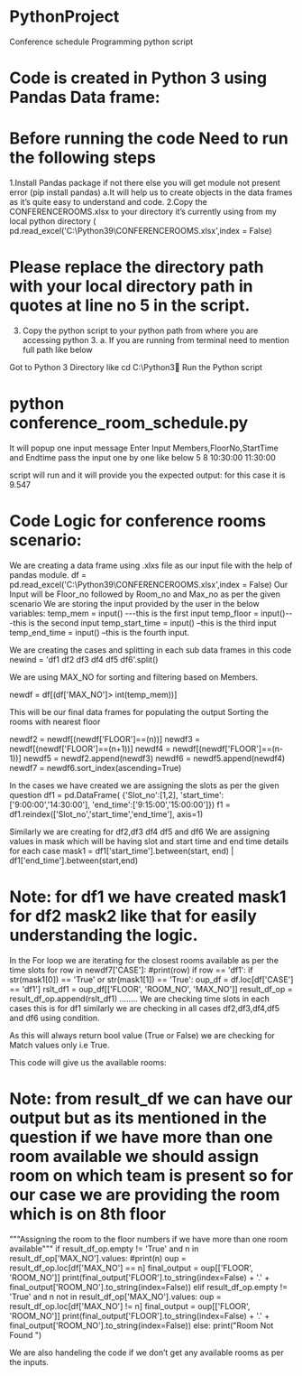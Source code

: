 # PythonProject
Conference schedule Programming python script

# Code is created in Python 3 using Pandas Data frame:
# Before running the code Need to run the following steps
1.Install Pandas package if not there else you will get module not present error (pip install pandas)
 a.It will help us to create objects in the data frames as it’s quite easy to understand and code.
2.Copy the CONFERENCEROOMS.xlsx to your directory it’s currently using from my local python directory (
pd.read_excel('C:\Python39\CONFERENCEROOMS.xlsx',index = False)

# Please replace the directory path with your local directory path in quotes at line no 5 in the script.
3.	Copy the python script to your python path from where you are accessing python 3. 
a.	If you are running from terminal need to mention full path like below
 

Got to Python 3 Directory like cd C:\Python3 Run the Python script 
# python conference_room_schedule.py
It will popup one input message Enter Input Members,FloorNo,StartTime and Endtime
pass the input one by one like below
5
8
10:30:00
11:30:00

script will run and it will provide you the expected output: for this case it is 9.547



# Code Logic for conference rooms scenario:
We are creating a data frame using .xlxs file as our input file with the help of pandas module.
df = pd.read_excel('C:\Python39\CONFERENCEROOMS.xlsx',index = False)
Our Input will be Floor_no followed by Room_no and Max_no as per the given scenario
We are storing the input provided by the user in the below variables:
temp_mem = input() ---this is the first input
temp_floor = input()---this is the second input
temp_start_time = input() –this is the third input
temp_end_time = input() –this is the fourth input.

We are creating the cases and splitting in each sub data frames in this code
newind = 'df1 df2 df3 df4 df5 df6'.split()

We are using MAX_NO for sorting and filtering based on Members.
 
newdf = df[(df['MAX_NO']> int(temp_mem))]

This will be our final data frames for populating the output
Sorting the rooms with nearest floor

newdf2 = newdf[(newdf['FLOOR']==(n))]
newdf3 = newdf[(newdf['FLOOR']==(n+1))]
newdf4 = newdf[(newdf['FLOOR']==(n-1))]
newdf5 = newdf2.append(newdf3)
newdf6 = newdf5.append(newdf4)
newdf7 = newdf6.sort_index(ascending=True)

In the cases we have created we are assigning the slots as per the given question 
df1 = pd.DataFrame(
{'Slot_no':[1,2],
'start_time':['9:00:00','14:30:00'],
'end_time':['9:15:00','15:00:00']})
f1 = df1.reindex(['Slot_no','start_time','end_time'], axis=1)

Similarly we are creating for df2,df3 df4 df5 and df6
We are assigning values in mask which will be having slot and start time and end time details for each case
 mask1 = df1['start_time'].between(start, end) | df1['end_time'].between(start,end)

# Note: for df1 we have created mask1 for df2 mask2 like that for easily understanding the logic.

In the For loop we are iterating for the closest rooms available as per the time slots 
for row in newdf7['CASE']:
    #print(row)
    if row == 'df1':
        if str(mask1[0]) == 'True' or str(mask1[1]) == 'True':
            oup_df = df.loc[df['CASE'] == 'df1']
            rslt_df1 = oup_df[['FLOOR', 'ROOM_NO', 'MAX_NO']]
            result_df_op = result_df_op.append(rslt_df1)
	……..
We are checking time slots in each cases this is for df1 similarly we are checking in all cases df2,df3,df4,df5 and df6 using condition.

As this will always return bool value (True or False) we are checking for Match values only i.e True.


This code will give us the available rooms:

# Note: from result_df we can have our output but as its mentioned in the question if we have more than one room available we should assign room on which team is present so for our case we are providing the room which is on 8th floor 
"""Assigning the room to the floor numbers if we have more than one room available"""
if result_df_op.empty != 'True' and n in result_df_op['MAX_NO'].values:
    #print(n)
    oup = result_df_op.loc[df['MAX_NO'] == n]
    final_output = oup[['FLOOR', 'ROOM_NO']]
    print(final_output['FLOOR'].to_string(index=False) + '.' + final_output['ROOM_NO'].to_string(index=False))
elif result_df_op.empty != 'True' and n not in result_df_op['MAX_NO'].values:
    oup = result_df_op.loc[df['MAX_NO'] != n]
    final_output = oup[['FLOOR', 'ROOM_NO']]
    print(final_output['FLOOR'].to_string(index=False) + '.' + final_output['ROOM_NO'].to_string(index=False))
else:
    print("Room Not Found ")

We are also handeling the code if we don’t get any available rooms as per the inputs.
 



 
 
